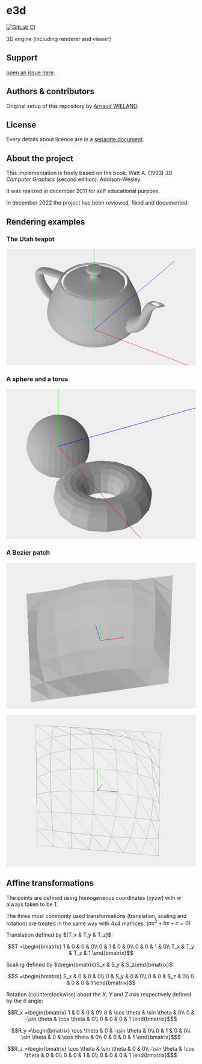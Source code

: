 # e3d

[![GitLab CI](https://gitlab.com/arno750/e3d/badges/main/pipeline.svg)](https://gitlab.com/arno750/e3d/-/commits/main)

3D engine (including renderer and viewer)

## Support

[open an issue here](https://gitlab.com/arno750/e3d/-/issues).

## Authors & contributors

Original setup of this repository by [Arnaud WIELAND](https://gitlab.com/arno750).

## License

Every details about licence are in a [separate document](LICENSE).

## About the project

This implementation is freely based on the book: Watt A. (1993) _3D Computer Graphics_ (second edition). Addison-Wesley.

It was realized in december 2011 for self educational purpose.

In december 2022 the project has been reviewed, fixed and documented.

## Rendering examples

### The Utah teapot

![The Utah teapot](images/UtahTeapot.png)

### A sphere and a torus

![Sphere ane torus](images/SphereAndTorus.png)

### A Bezier patch

![Bezier patch](images/BezierPatch.png)

![Bezier patch](images/BezierPatchMesh.png)

## Affine transformations

The points are defined using homogeneous coordinates $[x y z w]$ with $w$ always taken to be 1.

The three most commonly used transformations (translation, scaling and rotation) are treated in the same way with 4x4 matrices. $(ax^2 + bx + c = 0)$

Translation defined by $[T_x & T_y & T_z]$:

```math
T =\begin{bmatrix}
1 & 0 & 0 & 0\\
0 & 1 & 0 & 0\\
0 & 0 & 1 & 0\\
T_x & T_y & T_z & 1
\end{bmatrix}
```

Scaling defined by $\begin{bmatrix}S_x & S_y & S_z\end{bmatrix}$:

```math
S =\begin{bmatrix}
S_x & 0 & 0 & 0\\
0 & S_y & 0 & 0\\
0 & 0 & S_z & 0\\
0 & 0 & 0 & 1
\end{bmatrix}
```

Rotation (counterclockwise) about the _X_, _Y_ and _Z_ axis respectively defined by the $\theta$ angle:

```math
R_x =\begin{bmatrix}
1 & 0 & 0 & 0\\
0 & \cos \theta & \sin \theta & 0\\
0 & -\sin \theta & \cos \theta & 0\\
0 & 0 & 0 & 1
\end{bmatrix}$
```

```math
R_y =\begin{bmatrix}
\cos \theta & 0 & -\sin \theta & 0\\
0 & 1 & 0 & 0\\
\sin \theta & 0 & \cos \theta & 0\\
0 & 0 & 0 & 1
\end{bmatrix}$
```

```math
R_z =\begin{bmatrix}
\cos \theta & \sin \theta & 0 & 0\\
-\sin \theta & \cos \theta & 0 & 0\\
0 & 0 & 1 & 0\\
0 & 0 & 0 & 1
\end{bmatrix}$
```
